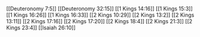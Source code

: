 [[Deuteronomy 7:5]]
[[Deuteronomy 32:15]]
[[1 Kings 14:16]]
[[1 Kings 15:3]]
[[1 Kings 16:26]]
[[1 Kings 16:33]]
[[2 Kings 10:29]]
[[2 Kings 13:2]]
[[2 Kings 13:11]]
[[2 Kings 17:16]]
[[2 Kings 17:20]]
[[2 Kings 18:4]]
[[2 Kings 21:3]]
[[2 Kings 23:4]]
[[Isaiah 26:10]]
